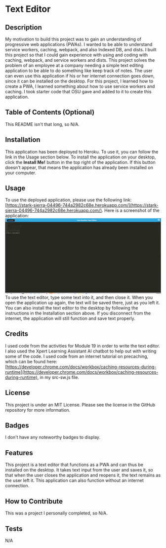 # Text Editor

## Description

My motivation to build this project was to gain an understanding of progressive web applications (PWAs).  I wanted to be able to understand service workers, caching, webpack, and also Indexed DB, and dists.  I built this project so that I could gain experience with using and coding with caching, webpack, and service workers and dists.  This project solves the problem of an employee at a company needing a simple text editing application to be able to do something like keep track of notes.  The user can even use this application if his or her internet connection goes down, since it can be installed on the desktop.  For this project, I learned how to create a PWA, I learned something about how to use service workers and caching. I took starter code that OSU gave and added to it to create this application.

## Table of Contents (Optional)

This README isn't that long, so N/A.

## Installation

This application has been deployed to Heroku.  To use it, you can follow the link in the Usage section below.  To install the application on your desktop, click the **Install Me!** button in the top right of the application.  If this button doesn't appear, that means the application has already been installed on your computer.

## Usage

To use the deployed application, please use the following link: [https://stark-sierra-04496-744a2982c68e.herokuapp.com/](https://stark-sierra-04496-744a2982c68e.herokuapp.com/).  Here is a screenshot of the application: ![A screenshot of the text editor](./assets/images/text-editor-screenshot.JPG)To use the text editor, type some text into it, and then close it.  When you open the application up again, the text will be saved there, just as you left it.  You can also install the text editor to the desktop by following the instructions in the Installation section above.  If you disconnect from the internet, the application will still function and save text properly.

## Credits

I used code from the activities for Module 19 in order to write the text editor.  I also used the Xpert Learning Assistant AI chatbot to help out with writing some of the code.  I used code from an internet tutorial on precaching, which can be found here: [https://developer.chrome.com/docs/workbox/caching-resources-during-runtime](https://developer.chrome.com/docs/workbox/caching-resources-during-runtime), in my src-sw.js file.

## License

This project is under an MIT License.  Please see the license in the GitHub repository for more information.

## Badges

I don't have any noteworthy badges to display.

## Features

This project is a text editor that functions as a PWA and can thus be installed on the desktop.  It takes text input from the user and saves it, so that when the user closes the application and reopens it, the text remains as the user left it.  This application can also function without an internet connection.

## How to Contribute

This was a project I personally completed, so N/A.

## Tests

N/A